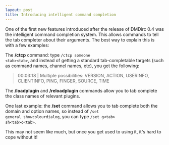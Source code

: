 ```yaml
---
layout: post
title: Introducing intelligent command completion
---
```

One of the first new features introduced after the release of DMDirc 0.4 was the intelligent command completion system. This allows commands to tell the tab completer about their arguments. The best way to explain this is with a few examples:

The <strong>/ctcp</strong> command: type <code>/ctcp someone &lt;tab&gt;&lt;tab&gt;</code>, and instead of getting a standard tab-completable targets (such as command names, channel names, etc), you get the following:

<blockquote>00:03:18 | Multiple possibilities: VERSION, ACTION, USERINFO, CLIENTINFO, PING, FINGER, SOURCE, TIME</blockquote>

The <strong>/loadplugin</strong> and <strong>/reloadplugin</strong> commands allow you to tab complete the class names of relevant plugins.

One last example: the <strong>/set</strong> command allows you to tab complete both the domain and option names, so instead of <code>/set general showcolourdialog</code>, you can type <code>/set g&lt;tab&gt; sh&lt;tab&gt;c&lt;tab&gt;</code>.

This may not seem like much, but once you get used to using it, it's hard to cope without it!